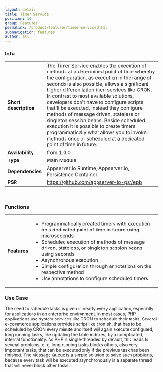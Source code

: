 ```yaml
---
layout: detail
title: Timer Service
position: 10
group: Features
permalink: /product/features/timer-service.html
subnavigation: features
author: all
---
```


### <i class="fa fa-info"></i> Info
<div class="bs-example" data-example-id="simple-table">
    <table class="table">
        <tbody>
            <tr>
                <td class="col-md-2"><b>Short description</b></td>
                <td class="col-md-8">The Timer Service enables the execution of methods at a determined point of time whereby the configuration, as execution in the range of seconds is also possible, allows a significant higher differentiation then services like CRON. In contrast to most available solutions, developers don't have to configure scripts that'll be executed, instead they configure methods of message driven, stateless or singleton session beans. Beside scheduled execution it is possible to create timers programmatically what allows you to invoke methods once or scheduled at a dedicated point of time in future.
                </td>
            </tr>
            <tr>
                <td><b>Availability</b></td>
                <td>from 1.0.0</td>
            </tr>
            <tr>
                <td><b>Type</b></td>
                <td>Main Module</td>
            </tr>
            <tr>
                <td><b>Dependencies</b></td>
                <td>Appserver.io Runtime, Appserver.io, Persistence Container</td>
            </tr>
            <tr>
                <td><b>PSR</b></td>
                <td><a href="https://github.com/appserver-io-psr/epb">https://github.com/appserver-io-psr/epb</a></td>
            </tr>
        </tbody>
    </table>
</div>
<p><br/></p>

### <i class="fa fa-bars"></i> Functions
<div class="bs-example" data-example-id="simple-table">
    <table class="table">
        <tbody>
            <tr>
                <td class="col-md-2"><b>Features</b></td>
                <td class="col-md-8">
                    <div class="content content-table">
                        <ul>
                            <li>Programmatically created timers with execution on a dedicated point of time in future using microseconds</li>
                            <li>Scheduled execution of methods of message driven, stateless, or singleton session beans using seconds</li>
                            <li>Asynchronous execution</li>
                            <li>Simple configuration through annotations on the respective method</li>
                            <li>Use annotations to configure scheduled timers</li>
                        </ul>
                    </div>
                </td>
            </tr>
        </tbody>
    </table>
</div>

### <i class="fa fa-edit"></i> Use Case
<p>
The need to schedule tasks is given in nearly every application, especially for applications in an enterprise environment. In most cases, PHP applications use system services like CRON to schedule their tasks. Several e-commerce applications provides script like cron.sh, that has to be scheduled by CRON every minute and itself will again execute configured, long running tasks, like updating the table indexes, by a complicated, internal functionality. As PHP is single-threaded by default, this leads to several problems, e. g. long running tasks blocks others, also very important tasks, that can be executed only if the previous task has been finished. The Message Queue is a simple solution to solve such problems, because every task will be executed asynchronously in a separate thread that will never block other tasks.
</p>